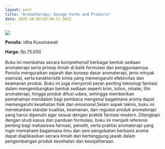 ```yaml
---
layout: post
title: "Aromatherapy: Dosage Forms and Products"
date: 2025-10-05T20:40:11.965Z
---
```

![](/images/uploads/isbn_aromatherapy.jpg)

**P﻿enulis:** Idha Kusumawati

**Harga:** Rp.75.000\
\
Buku ini membahas secara komprehensif berbagai bentuk sediaan aromaterapi serta prinsip ilmiah di balik formulasi dan penggunaannya. Penulis menguraikan sejarah dan konsep dasar aromaterapi, jenis minyak esensial, serta karakteristik kimia yang memengaruhi efektivitas dan keamanan produk. Buku ini juga menyoroti peran penting teknologi farmasi dalam mengembangkan bentuk sediaan seperti krim, lotion, inhaler, lilin aromaterapi, hingga produk difusi udara, sehingga memberikan pemahaman mendalam bagi pembaca mengenai bagaimana aroma dapat memengaruhi kesehatan fisik dan emosional.Selain aspek teknis, buku ini menekankan standar kualitas, keamanan, dan regulasi produk aromaterapi yang harus dipenuhi agar sesuai dengan praktik farmasi modern. Dilengkapi dengan studi kasus dan panduan formulasi, buku ini menjadi referensi penting bagi mahasiswa farmasi, peneliti, serta praktisi aromaterapi yang ingin memahami bagaimana ilmu dan seni pengobatan berbasis aroma dapat diaplikasikan secara ilmiah dan bertanggung jawab dalam pengembangan produk kesehatan dan kesejahteraan.